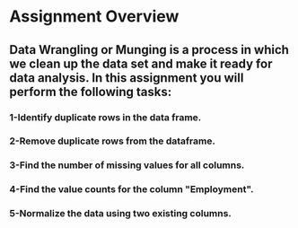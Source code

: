 # Assignment Overview
## Data Wrangling or Munging is a process in which we clean up the data set and make it ready for data analysis. In this assignment you will perform the following tasks:

### 1-Identify duplicate rows in the data frame.

### 2-Remove duplicate rows from the dataframe.

### 3-Find the number of missing values for all columns.

### 4-Find the value counts for the column "Employment".

### 5-Normalize the data using two existing columns.  
